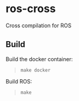# ros-cross
Cross compilation for ROS

## Build

Build the docker container:

>`make docker`

Build ROS:

>`make`
